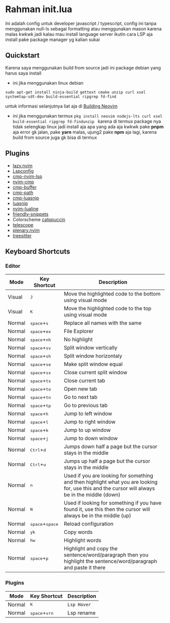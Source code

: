 # Rahman init.lua
Ini adalah config untuk developer javascript / typescript, config ini tanpa menggunakan null-ls sebagai formatting atau menggunakan mason karena malas kwkwk jadi kalau mau install language server ikutin cara LSP aja install pake package manager yg kalian sukai

## Quickstart
Karena saya menggunakan build from source jadi ini package debian yang harus saya install
- ini jika menggunakan linux debian 
```
sudo apt-get install ninja-build gettext cmake unzip curl xsel systemtap-sdt-dev build-essential ripgrep fd-find
```
untuk informasi selanjutnya liat aja di [Building Neovim](https://github.com/neovim/neovim/wiki/Building-Neovim)

- ini jika menggunakan termux
```pkg install neovim nodejs-lts curl xsel build-essential ripgrep fd-findunzip ```
karena di termux package nya tidak selengkap linux jadi install aja apa yang ada aja kwkwk pake **pnpm** aja error gk jalan, pake **yarn** malas, ujung2 pake **npm** aja lagi, karena build from source juga gk bisa di termux

## Plugins

- [lazy.nvim](https://github.com/folke/lazy.nvim)
- [Lspconfig](https://github.com/neovim/nvim-lspconfig)
- [cmp-nvim-lsp](https://github.com/hrsh7th/cmp-nvim-lsp)
- [nvim-cmp](https://github.com/hrsh7th/nvim-cmp)
- [cmp-buffer](https://github.com/hrsh7th/cmp-buffer)
- [cmp-path](https://github.com/hrsh7th/cmp-path)
- [cmp-luasnip](https://github.com/saadparwaiz1/cmp_luasnip)
- [luasnip](https://github.com/L3M0N4D3/LuaSnip)
- [nvim-lualine](https://github.com/nvim-lualine/lualine.nvim)
- [friendly-snippets](https://github.com/rafamadriz/friendly-snippets)
- Colorscheme [catppuccin](https://github.com/catppuccin/nvim)
- [telescope](https://github.com/nvim-telescope/telescope.nvim)
- [plenary.nvim](https://github.com/nvim-lua/plenary.nvim)
- [treesitter](https://github.com/nvim-treesitter/nvim-treesitter)

## Keyboard Shortcuts

### Editor
| Mode | Key Shortcut | Description |
|-----|-----|-----|
| Visual | <kbd>J</kbd> | Move the highlighted code to the bottom using visual mode |
| Visual | <kbd>K</kbd> | Move the highlighted code to the top using visual mode |
| Normal | <kbd>space</kbd>+<kbd>s</kbd> | Replace all names with the same |
| Normal | <kbd>space</kbd>+<kbd>ex</kbd> | File Explorer |
| Normal | <kbd>space</kbd>+<kbd>nh</kbd> | No highlight | 
| Normal | <kbd>space</kbd>+<kbd>sv</kbd> | Split window vertically |
| Normal | <kbd>space</kbd>+<kbd>sh</kbd> | Split window horizontaly |
| Normal | <kbd>space</kbd>+<kbd>se</kbd> | Make split window equal |
| Normal | <kbd>space</kbd>+<kbd>sx</kbd> | Close current split window |
| Normal | <kbd>space</kbd>+<kbd>tx</kbd> | Close current tab |
| Normal | <kbd>space</kbd>+<kbd>to</kbd> | Open new tab |
| Normal | <kbd>space</kbd>+<kbd>tn</kbd> | Go to next tab |
| Normal | <kbd>space</kbd>+<kbd>tp</kbd> | Go to previous tab |
| Normal | <kbd>space</kbd>+<kbd>h</kbd> | Jump to left window |
| Normal | <kbd>space</kbd>+<kbd>l</kbd> | Jump to right window |
| Normal | <kbd>space</kbd>+<kbd>k</kbd> | Jump to up window |
| Normal | <kbd>space</kbd>+<kbd>j</kbd> | Jump to down window |
| Normal | <kbd>Ctrl</kbd>+<kbd>d</kbd> | Jumps down half a page but the cursor stays in the middle |  
| Normal | <kbd>Ctrl</kbd>+<kbd>u</kbd> | Jumps up half a page but the cursor stays in the middle |  
| Normal | <kbd>n</kbd> | Used if you are looking for something and then highlight what you are looking for, use this and the cursor will always be in the middle (down) | 
| Normal | <kbd>N</kbd> | Used if looking for something if you have found it, use this then the cursor will always be in the middle (up) |
| Normal | <kbd>space</kbd>+<kbd>space</kbd> | Reload configuration | 
| Normal | <kbd>yk</kbd> | Copy words  |
| Normal | <kbd>hw</kbd> | Highlight words |  
| Normal | <kbd>space</kbd>+<kbd>p</kbd> | Highlight and copy the sentence/word/paragraph then you highlight the sentence/word/paragraph and paste it there |

### Plugins
| Mode | Key Shortcut | Description |
|-----|-----|-----|
| Normal | <kbd>K</kbd> | `Lsp Hover` |
| Normal | <kbd>space</kbd>+<kbd>vrn</kbd> | Lsp rename |

